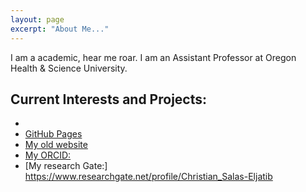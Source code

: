 ```yaml
---
layout: page
excerpt: "About Me..."
---
```


I am a academic, hear me roar. I am an Assistant Professor at Oregon Health & Science University.

## Current Interests and Projects:

- 
- [GitHub Pages](http://cseljatib.github.io)
- [My old website](https://cseljatib.wixsite.com/biometria)
- [My ORCID:](https://orcid.org/0000-0002-8468-0829)
- [My research Gate:] https://www.researchgate.net/profile/Christian_Salas-Eljatib
